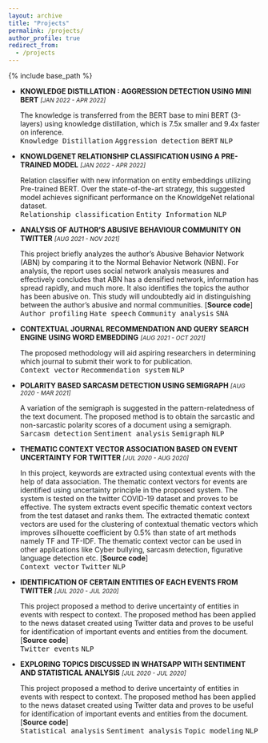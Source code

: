 ```yaml
---
layout: archive
title: "Projects"
permalink: /projects/
author_profile: true
redirect_from:
  - /projects
---
```


{% include base_path %}

<ul>
  <li>
    <p>
      <strong>KNOWLEDGE DISTILLATION : AGGRESSION DETECTION USING MINI BERT</strong> <small><i>[JAN 2022 - APR 2022]</i></small></p>
    <p>
      The knowledge is transferred from the BERT base to mini BERT (3-layers)
      using knowledge distillation, which is 7.5x smaller and 9.4x faster on
      inference. <br>
      <kbd>Knowledge Distillation</kbd> 
      <kbd>Aggression detection</kbd> 
      <kbd>BERT</kbd> 
      <kbd>NLP</kbd> 
    </p>
  </li>
  
  
  <li>
    <p>
      <strong>KNOWLDGENET RELATIONSHIP CLASSIFICATION USING A PRE-TRAINED
        MODEL</strong> <small><i>[JAN 2022 - APR 2022]</i></small></p>
    <p>
      Relation classifier with new information on entity embeddings utilizing
        Pre-trained BERT. Over the state-of-the-art strategy, this suggested
        model achieves significant performance on the KnowldgeNet relational
        dataset. <br>
      <kbd>Relationship classification</kbd> 
      <kbd>Entity Information</kbd> 
      <kbd>NLP </kbd>
    </p>
  </li> 

<li>
    <p>
      <strong>ANALYSIS OF AUTHOR’S ABUSIVE BEHAVIOUR COMMUNITY ON TWITTER</strong> <small><i>[AUG 2021 - NOV 2021]</i></small></p>
    <p>
      This project briefly analyzes the author’s Abusive Behavior Network
        (ABN) by comparing it to the Normal Behavior Network (NBN). For analysis, the report uses social network analysis measures and
        effectively concludes that ABN has a densified network, information has
        spread rapidly, and much more. It also identifies the topics the author
        has been abusive on. This study will undoubtedly aid in distinguishing
        between the author’s abusive and normal communities. [<a
          href="https://github.com/SwapnilSMane/SNA-Project"
          style="text-decoration: none"
          ><strong>Source code</strong></a
        >] <br>
      <kbd>Author profiling</kbd> 
      <kbd>Hate speech</kbd> 
      <kbd>Community analysis</kbd> 
      <kbd>SNA</kbd> 
    </p>
  </li> 

<li>
    <p>
      <strong>CONTEXTUAL JOURNAL RECOMMENDATION AND QUERY SEARCH ENGINE USING WORD
        EMBEDDING</strong> <small><i>[AUG 2021 - OCT 2021]</i></small></p>
    <p>
     The proposed methodology will aid aspiring researchers in determining
        which journal to submit their work to for publication.<br>
      <kbd>Context vector</kbd> 
      <kbd>Recommendation system</kbd> 
      <kbd>NLP</kbd> 
    </p>
  </li> 
  
  <li>
    <p>
      <strong>POLARITY BASED SARCASM DETECTION USING SEMIGRAPH</strong> <small><i>[AUG 2020 - MAR 2021]</i></small></p>
    <p>
     A variation of the semigraph is suggested in the pattern-relatedness of
        the text document. The proposed method is to obtain the sarcastic and
        non-sarcastic polarity scores of a document using a semigraph.<br>
      <kbd>Sarcasm detection</kbd> 
      <kbd>Sentiment analysis</kbd> 
      <kbd>Semigraph</kbd> 
      <kbd>NLP</kbd> 
    </p>
  </li> 

  <li>
    <p>
      <strong>THEMATIC CONTEXT VECTOR ASSOCIATION BASED ON EVENT UNCERTAINTY FOR
        TWITTER</strong> <small><i>[JUL 2020 - AUG 2020]</i></small></p>
    <p>
     In this project, keywords are extracted using contextual events with the
        help of data association. The thematic context vectors for events are
        identified using uncertainty principle in the proposed system. The
        system is tested on the twitter COVID-19 dataset and proves to be
        effective. The system extracts event specific thematic context vectors from the
        test dataset and ranks them. The extracted thematic context vectors are
        used for the clustering of contextual thematic vectors which improves
        silhouette coefficient by 0.5% than state of art methods namely TF and
        TF-IDF. The thematic context vector can be used in other applications like Cyber
        bullying, sarcasm detection, figurative language detection etc. [<a
          href="https://github.com/SwapnilSMane/Thematic-context-vector-association-based-on-event-uncertainty-for-twitter-"
          style="text-decoration: none"
          ><strong>Source code</strong></a
        >]<br>
      <kbd>Context vector</kbd> 
      <kbd>Twitter</kbd> 
      <kbd>NLP</kbd> 
    </p>
  </li> 

  <li>
    <p>
      <strong>IDENTIFICATION OF CERTAIN ENTITIES OF EACH EVENTS FROM TWITTER</strong> <small><i>[JUL 2020 - JUL 2020]</i></small></p>
    <p>
     This project proposed a method to derive uncertainty of entities in
        events with respect to context. The proposed method has been applied to
        the news dataset created using Twitter data and proves to be useful for
        identification of important events and entities from the document. [<a
          href="https://github.com/SwapnilSMane/Identification-of-important-events-and-entities-from-the-document"
          style="text-decoration: none"
          ><strong>Source code</strong></a
        >]<br>
      <kbd>Twitter events</kbd> 
      <kbd>NLP</kbd> 
    </p>
  </li> 

  <li>
    <p>
      <strong>EXPLORING TOPICS DISCUSSED IN WHATSAPP WITH SENTIMENT AND STATISTICAL
        ANALYSIS</strong> <small><i>[JUL 2020 - JUL 2020]</i></small></p>
    <p>
     This project proposed a method to derive uncertainty of entities in
        events with respect to context. The proposed method has been applied to
        the news dataset created using Twitter data and proves to be useful for
        identification of important events and entities from the document. [<a
          href="https://github.com/SwapnilSMane/Statistical-Analysis-of-WhatsApp-chat"
          style="text-decoration: none"
          ><strong>Source code</strong></a
        >]<br>
      <kbd>Statistical analysis</kbd> 
      <kbd>Sentiment analysis</kbd> 
      <kbd>Topic modeling</kbd> 
      <kbd>NLP</kbd> 
    </p>
  </li> 
</ul>

